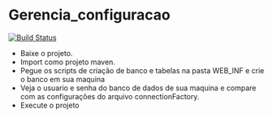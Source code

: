 # Gerencia_configuracao

[![Build Status](https://travis-ci.org/gerencia-configuracao-mudanca/bancogcm.svg?branch=master)](https://travis-ci.org/gerencia-configuracao-mudanca/bancogcm)  
 * Baixe o projeto.
 * Import como projeto maven.
 * Pegue os scripts de criação de banco e tabelas na pasta WEB_INF e crie o banco em sua maquina
 * Veja o usuario e senha do banco de dados de sua maquina e compare com as configurações do arquivo connectionFactory.
 * Execute o projeto
